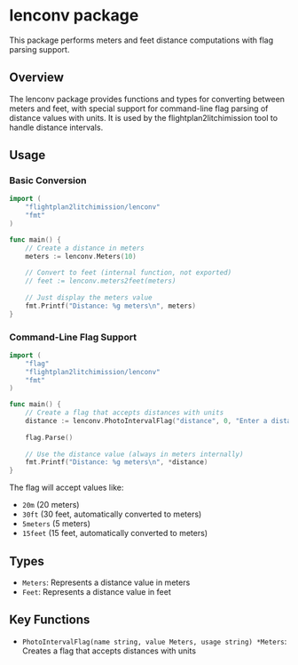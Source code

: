 # lenconv package

This package performs meters and feet distance computations with flag parsing support.

## Overview

The lenconv package provides functions and types for converting between meters and feet, with special support for command-line flag parsing of distance values with units. It is used by the flightplan2litchimission tool to handle distance intervals.

## Usage

### Basic Conversion

```go
import (
    "flightplan2litchimission/lenconv"
    "fmt"
)

func main() {
    // Create a distance in meters
    meters := lenconv.Meters(10)
    
    // Convert to feet (internal function, not exported)
    // feet := lenconv.meters2feet(meters)
    
    // Just display the meters value
    fmt.Printf("Distance: %g meters\n", meters)
}
```

### Command-Line Flag Support

```go
import (
    "flag"
    "flightplan2litchimission/lenconv"
    "fmt"
)

func main() {
    // Create a flag that accepts distances with units
    distance := lenconv.PhotoIntervalFlag("distance", 0, "Enter a distance (e.g., 20m or 50ft)")
    
    flag.Parse()
    
    // Use the distance value (always in meters internally)
    fmt.Printf("Distance: %g meters\n", *distance)
}
```

The flag will accept values like:
- `20m` (20 meters)
- `30ft` (30 feet, automatically converted to meters)
- `5meters` (5 meters)
- `15feet` (15 feet, automatically converted to meters)

## Types

- `Meters`: Represents a distance value in meters
- `Feet`: Represents a distance value in feet

## Key Functions

- `PhotoIntervalFlag(name string, value Meters, usage string) *Meters`: Creates a flag that accepts distances with units 